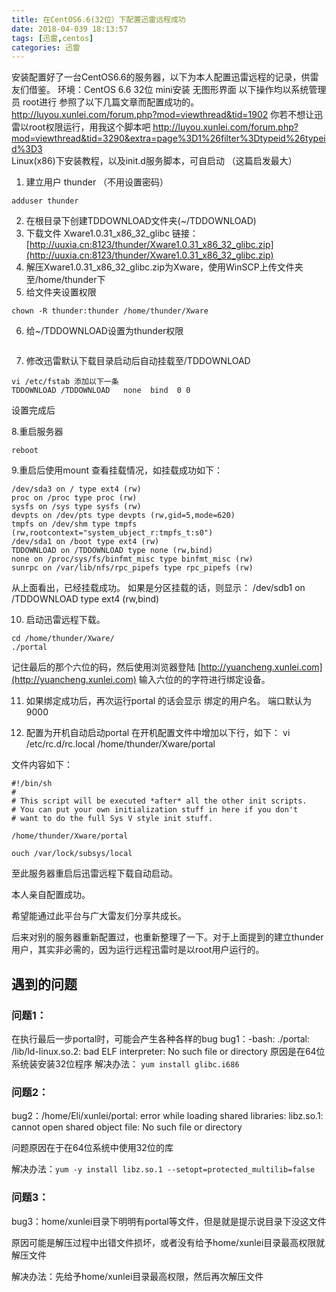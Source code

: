```yaml
---
title: 在CentOS6.6(32位）下配置迅雷远程成功
date: 2018-04-039 18:13:57
tags: [迅雷,centos]
categories: 迅雷
---
```

安装配置好了一台CentOS6.6的服务器，以下为本人配置迅雷远程的记录，供雷友们借鉴。
环境：CentOS 6.6 32位 mini安装 无图形界面
以下操作均以系统管理员 root进行
参照了以下几篇文章而配置成功的。
http://luyou.xunlei.com/forum.php?mod=viewthread&tid=1902  你若不想让迅雷以root权限运行，用我这个脚本吧
http://luyou.xunlei.com/forum.php?mod=viewthread&tid=3290&extra=page%3D1%26filter%3Dtypeid%26typeid%3D3 Linux(x86)下安装教程，以及init.d服务脚本，可自启动  （这篇启发最大）
<!--more-->

1. 建立用户 thunder （不用设置密码） 
```
adduser thunder
```
2. 在根目录下创建TDDOWNLOAD文件夹(~/TDDOWNLOAD)
3. 下载文件 Xware1.0.31_x86_32_glibc  链接：
[http://uuxia.cn:8123/thunder/Xware1.0.31_x86_32_glibc.zip](http://uuxia.cn:8123/thunder/Xware1.0.31_x86_32_glibc.zip)
4. 解压Xware1.0.31_x86_32_glibc.zip为Xware，使用WinSCP上传文件夹至/home/thunder下
5. 给文件夹设置权限
```
chown -R thunder:thunder /home/thunder/Xware
```
6. 给~/TDDOWNLOAD设置为thunder权限

```chown thunder:thunder /TDDOWNLOAD
```

7. 修改迅雷默认下载目录启动后自动挂载至/TDDOWNLOAD

```
vi /etc/fstab 添加以下一条
TDDOWNLOAD /TDDOWNLOAD   none  bind  0 0
```

设置完成后



8.重启服务器

``` 
reboot
```

9.重启后使用mount 查看挂载情况，如挂载成功如下：

```
/dev/sda3 on / type ext4 (rw)
proc on /proc type proc (rw)
sysfs on /sys type sysfs (rw)
devpts on /dev/pts type devpts (rw,gid=5,mode=620)
tmpfs on /dev/shm type tmpfs (rw,rootcontext="system_ubject_r:tmpfs_t:s0")
/dev/sda1 on /boot type ext4 (rw)
TDDOWNLOAD on /TDDOWNLOAD type none (rw,bind)
none on /proc/sys/fs/binfmt_misc type binfmt_misc (rw)
sunrpc on /var/lib/nfs/rpc_pipefs type rpc_pipefs (rw)

```


从上面看出，已经挂载成功。
如果是分区挂载的话，则显示：
/dev/sdb1 on /TDDOWNLOAD type ext4 (rw,bind)


10. 启动迅雷远程下载。

```
cd /home/thunder/Xware/
./portal

```

记住最后的那个六位的码，然后使用浏览器登陆 [http://yuancheng.xunlei.com](http://yuancheng.xunlei.com) 输入六位的的字符进行绑定设备。

11. 如果绑定成功后，再次运行portal 的话会显示 绑定的用户名。
端口默认为9000

12. 配置为开机自动启动portal
在开机配置文件中增加以下行，如下：
    vi /etc/rc.d/rc.local
    /home/thunder/Xware/portal

文件内容如下：

```
#!/bin/sh
#
# This script will be executed *after* all the other init scripts.
# You can put your own initialization stuff in here if you don't
# want to do the full Sys V style init stuff.

/home/thunder/Xware/portal

ouch /var/lock/subsys/local

```


至此服务器重启后迅雷远程下载自动启动。

本人亲自配置成功。

希望能通过此平台与广大雷友们分享共成长。

后来对别的服务器重新配置过，也重新整理了一下。对于上面提到的建立thunder用户，其实非必需的，因为运行远程迅雷时是以root用户运行的。



## 遇到的问题

### 问题1：
在执行最后一步portal时，可能会产生各种各样的bug
bug1：-bash: ./portal: /lib/ld-linux.so.2: bad ELF interpreter: No such file or directory
原因是在64位系统装安装32位程序
解决办法：
    ```yum install glibc.i686```

### 问题2：
bug2：/home/Eli/xunlei/portal: error while loading shared libraries: libz.so.1: cannot open shared object file: No such file or directory

问题原因在于在64位系统中使用32位的库

解决办法：`yum -y install libz.so.1 --setopt=protected_multilib=false`

### 问题3：
bug3：home/xunlei目录下明明有portal等文件，但是就是提示说目录下没这文件

原因可能是解压过程中出错文件损坏，或者没有给予home/xunlei目录最高权限就解压文件

解决办法：先给予home/xunlei目录最高权限，然后再次解压文件

